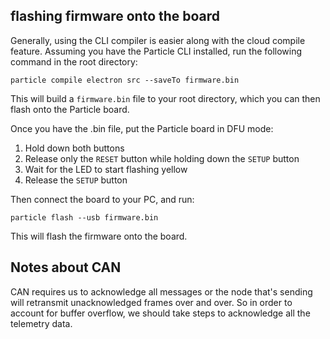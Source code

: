 ## flashing firmware onto the board

Generally, using the CLI compiler is easier along with the cloud compile feature. Assuming you have the Particle CLI installed, run the following command in the root directory:

`particle compile electron src --saveTo firmware.bin` 

This will build a `firmware.bin` file to your root directory, which you can then flash onto the Particle board. 

Once you have the .bin file, put the Particle board in DFU mode:

1. Hold down both buttons
2. Release only the `RESET` button while holding down the `SETUP` button
3. Wait for the LED to start flashing yellow 
4. Release the `SETUP` button 

Then connect the board to your PC, and run:

`particle flash --usb firmware.bin` 

This will flash the firmware onto the board. 

## Notes about CAN 
CAN requires us to acknowledge all messages or the node that's sending will retransmit unacknowledged frames over and over. So in order to account for buffer overflow, we should take steps to acknowledge all the telemetry data. 